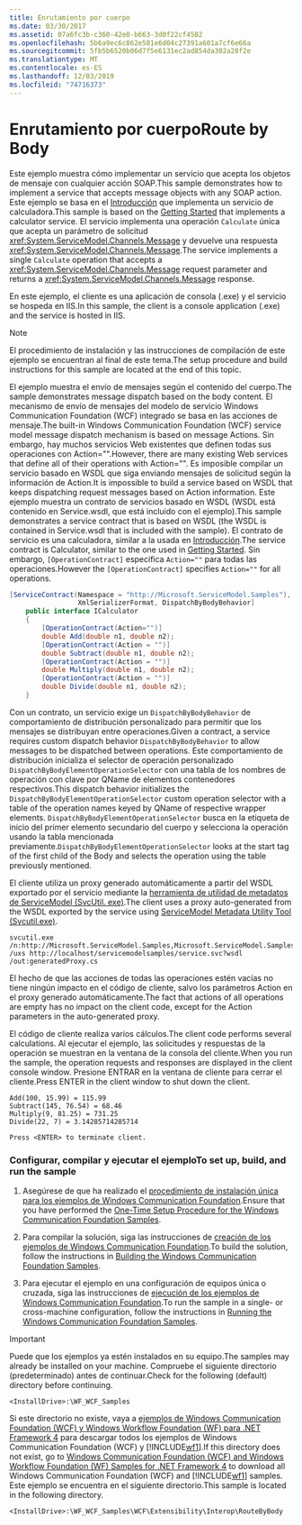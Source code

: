 ```yaml
---
title: Enrutamiento por cuerpo
ms.date: 03/30/2017
ms.assetid: 07a6fc3b-c360-42e0-b663-3d0f22cf4502
ms.openlocfilehash: 5b6a9ec6c862e501e6d04c27391a601a7cf6e66a
ms.sourcegitcommit: 5fb5b6520b06d7f5e6131ec2ad854da302a28f2e
ms.translationtype: MT
ms.contentlocale: es-ES
ms.lasthandoff: 12/03/2019
ms.locfileid: "74716373"
---
```

# <a name="route-by-body"></a><span data-ttu-id="70a4d-102">Enrutamiento por cuerpo</span><span class="sxs-lookup"><span data-stu-id="70a4d-102">Route by Body</span></span>
<span data-ttu-id="70a4d-103">Este ejemplo muestra cómo implementar un servicio que acepta los objetos de mensaje con cualquier acción SOAP.</span><span class="sxs-lookup"><span data-stu-id="70a4d-103">This sample demonstrates how to implement a service that accepts message objects with any SOAP action.</span></span> <span data-ttu-id="70a4d-104">Este ejemplo se basa en el [Introducción](../../../../docs/framework/wcf/samples/getting-started-sample.md) que implementa un servicio de calculadora.</span><span class="sxs-lookup"><span data-stu-id="70a4d-104">This sample is based on the [Getting Started](../../../../docs/framework/wcf/samples/getting-started-sample.md) that implements a calculator service.</span></span> <span data-ttu-id="70a4d-105">El servicio implementa una operación `Calculate` única que acepta un parámetro de solicitud <xref:System.ServiceModel.Channels.Message> y devuelve una respuesta <xref:System.ServiceModel.Channels.Message>.</span><span class="sxs-lookup"><span data-stu-id="70a4d-105">The service implements a single `Calculate` operation that accepts a <xref:System.ServiceModel.Channels.Message> request parameter and returns a <xref:System.ServiceModel.Channels.Message> response.</span></span>  
  
 <span data-ttu-id="70a4d-106">En este ejemplo, el cliente es una aplicación de consola (.exe) y el servicio se hospeda en IIS.</span><span class="sxs-lookup"><span data-stu-id="70a4d-106">In this sample, the client is a console application (.exe) and the service is hosted in IIS.</span></span>  
  
> [!NOTE]
> <span data-ttu-id="70a4d-107">El procedimiento de instalación y las instrucciones de compilación de este ejemplo se encuentran al final de este tema.</span><span class="sxs-lookup"><span data-stu-id="70a4d-107">The setup procedure and build instructions for this sample are located at the end of this topic.</span></span>  
  
 <span data-ttu-id="70a4d-108">El ejemplo muestra el envío de mensajes según el contenido del cuerpo.</span><span class="sxs-lookup"><span data-stu-id="70a4d-108">The sample demonstrates message dispatch based on the body content.</span></span> <span data-ttu-id="70a4d-109">El mecanismo de envío de mensajes del modelo de servicio Windows Communication Foundation (WCF) integrado se basa en las acciones de mensaje.</span><span class="sxs-lookup"><span data-stu-id="70a4d-109">The built-in Windows Communication Foundation (WCF) service model message dispatch mechanism is based on message Actions.</span></span> <span data-ttu-id="70a4d-110">Sin embargo, hay muchos servicios Web existentes que definen todas sus operaciones con Action="".</span><span class="sxs-lookup"><span data-stu-id="70a4d-110">However, there are many existing Web services that define all of their operations with Action="".</span></span> <span data-ttu-id="70a4d-111">Es imposible compilar un servicio basado en WSDL que siga enviando mensajes de solicitud según la información de Action.</span><span class="sxs-lookup"><span data-stu-id="70a4d-111">It is impossible to build a service based on WSDL that keeps dispatching request messages based on Action information.</span></span> <span data-ttu-id="70a4d-112">Este ejemplo muestra un contrato de servicios basado en WSDL (WSDL está contenido en Service.wsdl, que está incluido con el ejemplo).</span><span class="sxs-lookup"><span data-stu-id="70a4d-112">This sample demonstrates a service contract that is based on WSDL (the WSDL is contained in Service.wsdl that is included with the sample).</span></span> <span data-ttu-id="70a4d-113">El contrato de servicio es una calculadora, similar a la usada en [Introducción](../../../../docs/framework/wcf/samples/getting-started-sample.md).</span><span class="sxs-lookup"><span data-stu-id="70a4d-113">The service contract is Calculator, similar to the one used in [Getting Started](../../../../docs/framework/wcf/samples/getting-started-sample.md).</span></span> <span data-ttu-id="70a4d-114">Sin embargo, `[OperationContract]` especifica `Action=""` para todas las operaciones.</span><span class="sxs-lookup"><span data-stu-id="70a4d-114">However the `[OperationContract]` specifies `Action=""` for all operations.</span></span>  
  
```csharp  
[ServiceContract(Namespace = "http://Microsoft.ServiceModel.Samples"),    
                 XmlSerializerFormat, DispatchByBodyBehavior]  
    public interface ICalculator  
    {  
        [OperationContract(Action="")]  
        double Add(double n1, double n2);  
        [OperationContract(Action = "")]  
        double Subtract(double n1, double n2);  
        [OperationContract(Action = "")]  
        double Multiply(double n1, double n2);  
        [OperationContract(Action = "")]  
        double Divide(double n1, double n2);  
    }  
```  
  
 <span data-ttu-id="70a4d-115">Con un contrato, un servicio exige un `DispatchByBodyBehavior` de comportamiento de distribución personalizado para permitir que los mensajes se distribuyan entre operaciones.</span><span class="sxs-lookup"><span data-stu-id="70a4d-115">Given a contract, a service requires custom dispatch behavior `DispatchByBodyBehavior` to allow messages to be dispatched between operations.</span></span> <span data-ttu-id="70a4d-116">Este comportamiento de distribución inicializa el selector de operación personalizado `DispatchByBodyElementOperationSelector` con una tabla de los nombres de operación con clave por QName de elementos contenedores respectivos.</span><span class="sxs-lookup"><span data-stu-id="70a4d-116">This dispatch behavior initializes the `DispatchByBodyElementOperationSelector` custom operation selector with a table of the operation names keyed by QName of respective wrapper elements.</span></span> <span data-ttu-id="70a4d-117">`DispatchByBodyElementOperationSelector` busca en la etiqueta de inicio del primer elemento secundario del cuerpo y selecciona la operación usando la tabla mencionada previamente.</span><span class="sxs-lookup"><span data-stu-id="70a4d-117">`DispatchByBodyElementOperationSelector` looks at the start tag of the first child of the Body and selects the operation using the table previously mentioned.</span></span>  
  
 <span data-ttu-id="70a4d-118">El cliente utiliza un proxy generado automáticamente a partir del WSDL exportado por el servicio mediante la [herramienta de utilidad de metadatos de ServiceModel (SvcUtil. exe)](../../../../docs/framework/wcf/servicemodel-metadata-utility-tool-svcutil-exe.md).</span><span class="sxs-lookup"><span data-stu-id="70a4d-118">The client uses a proxy auto-generated from the WSDL exported by the service using [ServiceModel Metadata Utility Tool (Svcutil.exe)](../../../../docs/framework/wcf/servicemodel-metadata-utility-tool-svcutil-exe.md).</span></span>  
  
```console  
svcutil.exe  /n:http://Microsoft.ServiceModel.Samples,Microsoft.ServiceModel.Samples /uxs http://localhost/servicemodelsamples/service.svc?wsdl /out:generatedProxy.cs  
```  
  
 <span data-ttu-id="70a4d-119">El hecho de que las acciones de todas las operaciones estén vacías no tiene ningún impacto en el código de cliente, salvo los parámetros Action en el proxy generado automáticamente.</span><span class="sxs-lookup"><span data-stu-id="70a4d-119">The fact that actions of all operations are empty has no impact on the client code, except for the Action parameters in the auto-generated proxy.</span></span>  
  
 <span data-ttu-id="70a4d-120">El código de cliente realiza varios cálculos.</span><span class="sxs-lookup"><span data-stu-id="70a4d-120">The client code performs several calculations.</span></span> <span data-ttu-id="70a4d-121">Al ejecutar el ejemplo, las solicitudes y respuestas de la operación se muestran en la ventana de la consola del cliente.</span><span class="sxs-lookup"><span data-stu-id="70a4d-121">When you run the sample, the operation requests and responses are displayed in the client console window.</span></span> <span data-ttu-id="70a4d-122">Presione ENTRAR en la ventana de cliente para cerrar el cliente.</span><span class="sxs-lookup"><span data-stu-id="70a4d-122">Press ENTER in the client window to shut down the client.</span></span>  
  
```console
Add(100, 15.99) = 115.99  
Subtract(145, 76.54) = 68.46  
Multiply(9, 81.25) = 731.25  
Divide(22, 7) = 3.14285714285714  
  
Press <ENTER> to terminate client.  
```  
  
### <a name="to-set-up-build-and-run-the-sample"></a><span data-ttu-id="70a4d-123">Configurar, compilar y ejecutar el ejemplo</span><span class="sxs-lookup"><span data-stu-id="70a4d-123">To set up, build, and run the sample</span></span>  
  
1. <span data-ttu-id="70a4d-124">Asegúrese de que ha realizado el [procedimiento de instalación única para los ejemplos de Windows Communication Foundation](../../../../docs/framework/wcf/samples/one-time-setup-procedure-for-the-wcf-samples.md).</span><span class="sxs-lookup"><span data-stu-id="70a4d-124">Ensure that you have performed the [One-Time Setup Procedure for the Windows Communication Foundation Samples](../../../../docs/framework/wcf/samples/one-time-setup-procedure-for-the-wcf-samples.md).</span></span>  
  
2. <span data-ttu-id="70a4d-125">Para compilar la solución, siga las instrucciones de [creación de los ejemplos de Windows Communication Foundation](../../../../docs/framework/wcf/samples/building-the-samples.md).</span><span class="sxs-lookup"><span data-stu-id="70a4d-125">To build the solution, follow the instructions in [Building the Windows Communication Foundation Samples](../../../../docs/framework/wcf/samples/building-the-samples.md).</span></span>  
  
3. <span data-ttu-id="70a4d-126">Para ejecutar el ejemplo en una configuración de equipos única o cruzada, siga las instrucciones de [ejecución de los ejemplos de Windows Communication Foundation](../../../../docs/framework/wcf/samples/running-the-samples.md).</span><span class="sxs-lookup"><span data-stu-id="70a4d-126">To run the sample in a single- or cross-machine configuration, follow the instructions in [Running the Windows Communication Foundation Samples](../../../../docs/framework/wcf/samples/running-the-samples.md).</span></span>  
  
> [!IMPORTANT]
> <span data-ttu-id="70a4d-127">Puede que los ejemplos ya estén instalados en su equipo.</span><span class="sxs-lookup"><span data-stu-id="70a4d-127">The samples may already be installed on your machine.</span></span> <span data-ttu-id="70a4d-128">Compruebe el siguiente directorio (predeterminado) antes de continuar.</span><span class="sxs-lookup"><span data-stu-id="70a4d-128">Check for the following (default) directory before continuing.</span></span>  
>   
> `<InstallDrive>:\WF_WCF_Samples`  
>   
> <span data-ttu-id="70a4d-129">Si este directorio no existe, vaya a [ejemplos de Windows Communication Foundation (WCF) y Windows Workflow Foundation (WF) para .NET Framework 4](https://www.microsoft.com/download/details.aspx?id=21459) para descargar todos los ejemplos de Windows Communication Foundation (WCF) y [!INCLUDE[wf1](../../../../includes/wf1-md.md)].</span><span class="sxs-lookup"><span data-stu-id="70a4d-129">If this directory does not exist, go to [Windows Communication Foundation (WCF) and Windows Workflow Foundation (WF) Samples for .NET Framework 4](https://www.microsoft.com/download/details.aspx?id=21459) to download all Windows Communication Foundation (WCF) and [!INCLUDE[wf1](../../../../includes/wf1-md.md)] samples.</span></span> <span data-ttu-id="70a4d-130">Este ejemplo se encuentra en el siguiente directorio.</span><span class="sxs-lookup"><span data-stu-id="70a4d-130">This sample is located in the following directory.</span></span>  
>   
> `<InstallDrive>:\WF_WCF_Samples\WCF\Extensibility\Interop\RouteByBody`  
